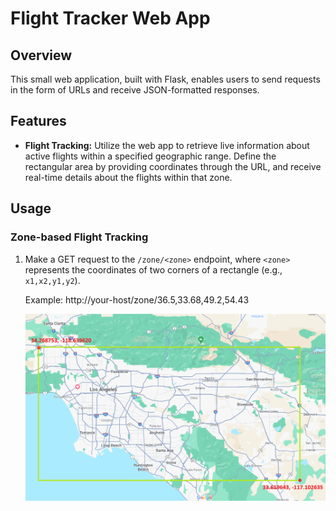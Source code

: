 # Flight Tracker Web App

## Overview

This small web application, built with Flask, enables users to send requests in the form of URLs and receive JSON-formatted responses.

## Features

- **Flight Tracking:** Utilize the web app to retrieve live information about active flights within a specified geographic range. Define the rectangular area by providing coordinates through the URL, and receive real-time details about the flights within that zone.

## Usage

### Zone-based Flight Tracking

1. Make a GET request to the `/zone/<zone>` endpoint, where `<zone>` represents the coordinates of two corners of a rectangle (e.g., `x1,x2,y1,y2`).

   Example:
    http://your-host/zone/36.5,33.68,49.2,54.43

    ![Los Angeles zone](https://github.com/t7spotter/liveflights/blob/main/images/LA%20bounds.png)

